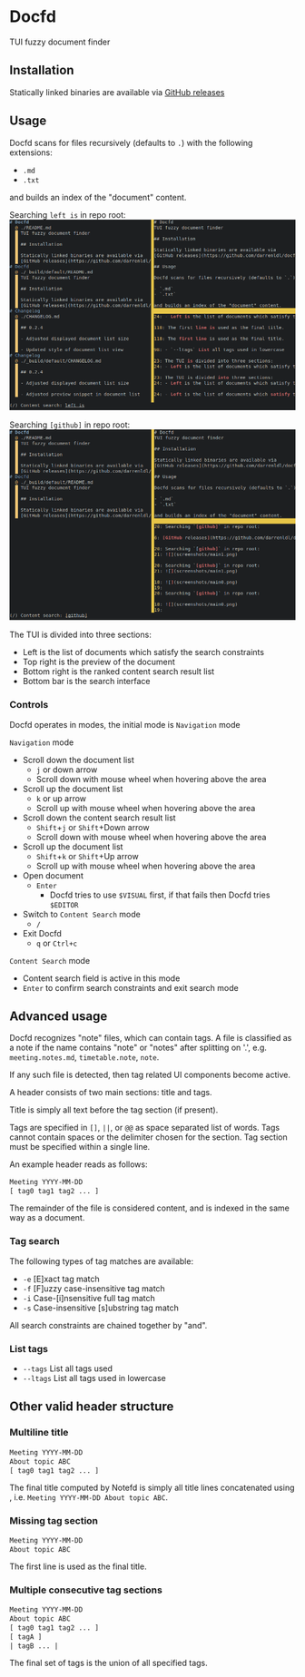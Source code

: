 # Docfd
TUI fuzzy document finder

## Installation

Statically linked binaries are available via
[GitHub releases](https://github.com/darrenldl/docfd/releases)

## Usage

Docfd scans for files recursively (defaults to `.`) with the following extensions:

- `.md`
- `.txt`

and builds an index of the "document" content.

Searching `left is` in repo root:
![](screenshots/main0.png)

Searching `[github]` in repo root:
![](screenshots/main1.png)

The TUI is divided into three sections:
- Left is the list of documents which satisfy the search constraints
- Top right is the preview of the document
- Bottom right is the ranked content search result list
- Bottom bar is the search interface

### Controls

Docfd operates in modes, the initial mode is `Navigation` mode

`Navigation` mode
- Scroll down the document list
  - `j` or down arrow
  - Scroll down with mouse wheel when hovering above the area
- Scroll up the document list
  - `k` or up arrow
  - Scroll up with mouse wheel when hovering above the area
- Scroll down the content search result list
  - `Shift`+`j` or `Shift`+Down arrow
  - Scroll down with mouse wheel when hovering above the area
- Scroll up the document list
  - `Shift`+`k` or `Shift`+Up arrow
  - Scroll up with mouse wheel when hovering above the area
- Open document
  - `Enter`
    - Docfd tries to use `$VISUAL` first, if that fails then Docfd tries `$EDITOR`
- Switch to `Content Search` mode
  - `/`
- Exit Docfd
  - `q` or `Ctrl+c`

`Content Search` mode

- Content search field is active in this mode
- `Enter` to confirm search constraints and exit search mode

## Advanced usage

Docfd recognizes "note" files, which can contain tags.
A file is classified as a note if the name contains "note" or "notes" after splitting on '.', e.g.
`meeting.notes.md`, `timetable.note`, `note`.

If any such file is detected, then tag related UI components become active.

A header consists of two main sections: title and tags.

Title is simply all text before the tag section (if present).

Tags are specified in `[]`, `||`, or `@@` as space separated list of words.
Tags cannot contain spaces or the delimiter chosen for the section.
Tag section must be specified within a single line.

An example header reads as follows:
```
Meeting YYYY-MM-DD
[ tag0 tag1 tag2 ... ]
```

The remainder of the file is considered content, and is indexed
in the same way as a document.

### Tag search

The following types of tag matches are available:

- `-e` [E]xact tag match
- `-f` [F]uzzy case-insensitive tag match
- `-i` Case-[i]nsensitive full tag match
- `-s` Case-insensitive [s]ubstring tag match

All search constraints are chained together by "and".

### List tags

- `--tags` List all tags used
- `--ltags` List all tags used in lowercase

## Other valid header structure

### Multiline title
```
Meeting YYYY-MM-DD
About topic ABC
[ tag0 tag1 tag2 ... ]
```

The final title computed by Notefd is simply all title lines
concatenated using ` `, i.e. `Meeting YYYY-MM-DD About topic ABC`.

### Missing tag section
```
Meeting YYYY-MM-DD
About topic ABC
```

The first line is used as the final title.

### Multiple consecutive tag sections
```
Meeting YYYY-MM-DD
About topic ABC
[ tag0 tag1 tag2 ... ]
[ tagA ]
| tagB ... |
```

The final set of tags is the union of all specified tags.
